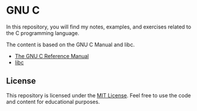 # GNU C

In this repository, you will find my notes, examples, and exercises related to the C programming language.

The content is based on the GNU C Manual and libc.

- [The GNU C Reference Manual](https://www.gnu.org/software/gnu-c-manual/gnu-c-manual.html)
- [libc](https://www.gnu.org/software/libc/manual/pdf/libc.pdf)

## License

This repository is licensed under the [MIT License](LICENSE). Feel free to use the code and content for educational purposes.
